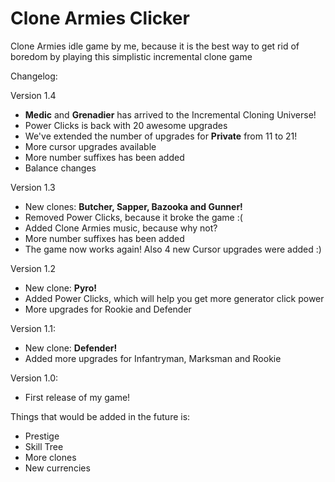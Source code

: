 # Clone Armies Clicker
Clone Armies idle game by me, because it is the best way to get rid of boredom by playing this simplistic incremental clone game

Changelog:

Version 1.4
- **Medic** and **Grenadier** has arrived to the Incremental Cloning Universe!
- Power Clicks is back with 20 awesome upgrades
- We've extended the number of upgrades for **Private** from 11 to 21!
- More cursor upgrades available
- More number suffixes has been added
- Balance changes

Version 1.3
- New clones: **Butcher, Sapper, Bazooka and Gunner!**
- Removed Power Clicks, because it broke the game :(
- Added Clone Armies music, because why not?
- More number suffixes has been added
- The game now works again! Also 4 new Cursor upgrades were added :)

Version 1.2
- New clone: **Pyro!**
- Added Power Clicks, which will help you get more generator click power
- More upgrades for Rookie and Defender

Version 1.1:
- New clone: **Defender!**
- Added more upgrades for Infantryman, Marksman and Rookie

Version 1.0:
- First release of my game!


Things that would be added in the future is:
- Prestige
- Skill Tree
- More clones
- New currencies
